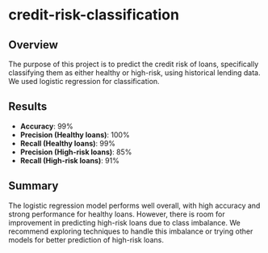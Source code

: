 # credit-risk-classification

## Overview
The purpose of this project is to predict the credit risk of loans, specifically classifying them as either healthy or high-risk, using historical lending data. We used logistic regression for classification.

## Results
- **Accuracy**: 99%
- **Precision (Healthy loans)**: 100%
- **Recall (Healthy loans)**: 99%
- **Precision (High-risk loans)**: 85%
- **Recall (High-risk loans)**: 91%

## Summary
The logistic regression model performs well overall, with high accuracy and strong performance for healthy loans. However, there is room for improvement in predicting high-risk loans due to class imbalance. We recommend exploring techniques to handle this imbalance or trying other models for better prediction of high-risk loans.
